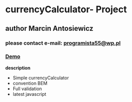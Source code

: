 # currencyCalculator- Project

## author Marcin Antosiewicz

### please contact e-mail: programista55@wp.pl

### [Demo](https://programista55.github.io/currencyCalculator/)

**description**

- Simple currencyCalculator
- convention BEM
- Full validation
- latest javascript
